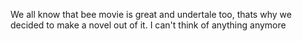 We all know that bee movie is great and undertale too, thats why we decided to make a novel out of it. I can't think of anything anymore

